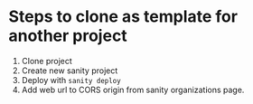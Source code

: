 # Steps to clone as template for another project

1. Clone project
2. Create new sanity project
3. Deploy with `sanity deploy`
4. Add web url to CORS origin from sanity organizations page.
